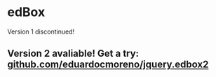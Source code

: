 # edBox
Version 1 discontinued!

## Version 2 avaliable! Get a try: [github.com/eduardocmoreno/jquery.edbox2](https://github.com/eduardocmoreno/jquery.edbox2)